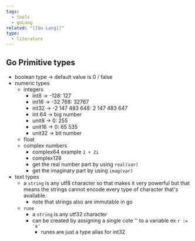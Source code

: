 ```yaml
---
tags:
  - tools
  - goLang
related: "[[Go Lang]]"
type:
  - literature
---
```


## Go Primitive types
- boolean type -> default value is 0 / false
- numeric types
	- integers
		- int8 -> -128: 127
		- int16 -> -32 768: 32767
		- int32 -> -2 147 483 648: 2 147 483 647
		- int 64 -> big number 
		- unit8 -> 0: 255
		- unit16 -> 0: 65 535
		- unit32 -> bit number
	- float
	- complex numbers
		- complex64 example `1 + 2i`
		- complex128
		- get the real number part by using `real(var)`
		- get the imaginary part by using `imag(var)`
- text types
	- a `string` is any utf8 character so that makes it very powerful but that means the strings cannot encode every type of character that's available.
		- note that strings also are immutable in go
	- `rune` 
		-  a `string` is any utf32 character
		- can be created by assigning a single cote '' to a variable ex `r := 'a'`
			- runes are just a type alias for int32